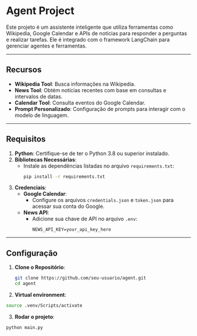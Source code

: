 # **Agent Project**

Este projeto é um assistente inteligente que utiliza ferramentas como Wikipedia, Google Calendar e APIs de notícias para responder a perguntas e realizar tarefas. Ele é integrado com o framework LangChain para gerenciar agentes e ferramentas.

---

## **Recursos**

- **Wikipedia Tool**: Busca informações na Wikipedia.
- **News Tool**: Obtém notícias recentes com base em consultas e intervalos de datas.
- **Calendar Tool**: Consulta eventos do Google Calendar.
- **Prompt Personalizado**: Configuração de prompts para interagir com o modelo de linguagem.

---

## **Requisitos**

1. **Python**: Certifique-se de ter o Python 3.8 ou superior instalado.
2. **Bibliotecas Necessárias**:
   - Instale as dependências listadas no arquivo `requirements.txt`:
     ```bash
     pip install -r requirements.txt
     ```
3. **Credenciais**:
   - **Google Calendar**:
     - Configure os arquivos `credentials.json` e `token.json` para acessar sua conta do Google.
   - **News API**:
     - Adicione sua chave de API no arquivo `.env`:
       ```properties
       NEWS_API_KEY=your_api_key_here
       ```

---

## **Configuração**

1. **Clone o Repositório**:
   ```bash
   git clone https://github.com/seu-usuario/agent.git
   cd agent
   ```

2. **Virtual environment**:
  ```bash
  source .venv/Scripts/activate
  ```
3. **Rodar o projeto**:
  ```bash
  python main.py
  ```